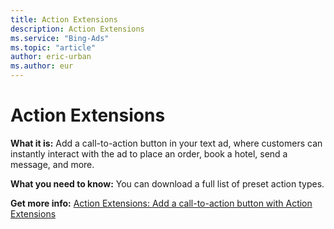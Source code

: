 ```yaml
---
title: Action Extensions
description: Action Extensions
ms.service: "Bing-Ads"
ms.topic: "article"
author: eric-urban
ms.author: eur
---
```


# Action Extensions

**What it is:**  Add a call-to-action button in your text ad, where customers can instantly interact with the ad to place an order, book a hotel, send a message, and more.

**What you need to know:**  You can download a full list of preset action types.

**Get more info:**  [Action Extensions: Add a call-to-action button with Action Extensions](../hlp_BA_PROC_AddActionExtension.md)


